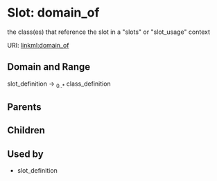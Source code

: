 
# Slot: domain_of


the class(es) that reference the slot in a "slots" or "slot_usage" context

URI: [linkml:domain_of](https://w3id.org/linkml/domain_of)


## Domain and Range

slot_definition ->  <sub>0..*</sub>
 class_definition

## Parents


## Children


## Used by

 * slot_definition
